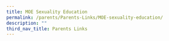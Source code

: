 ```yaml
---
title: MOE Sexuality Education
permalink: /parents/Parents-Links/MOE-sexuality-education/
description: ""
third_nav_title: Parents Links
---
```

